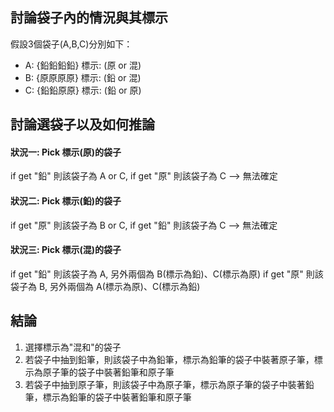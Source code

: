 ## 討論袋子內的情況與其標示
假設3個袋子(A,B,C)分別如下：
* A: {鉛鉛鉛鉛} 標示: (原 or 混)
* B: {原原原原} 標示: (鉛 or 混)
* C: {鉛鉛原原} 標示: (鉛 or 原)

## 討論選袋子以及如何推論
#### 狀況一: Pick 標示(原)的袋子
if get "鉛" 則該袋子為 A or C, if get "原" 則該袋子為 C --> 無法確定

#### 狀況二: Pick 標示(鉛)的袋子
if get "原" 則該袋子為 B or C, if get "鉛" 則該袋子為 C --> 無法確定

#### 狀況三: Pick 標示(混)的袋子
if get "鉛" 則該袋子為 A, 另外兩個為 B(標示為鉛)、C(標示為原)
if get "原" 則該袋子為 B, 另外兩個為 A(標示為原)、C(標示為鉛)
										
## 結論
1. 選擇標示為"混和"的袋子
2. 若袋子中抽到鉛筆，則該袋子中為鉛筆，標示為鉛筆的袋子中裝著原子筆，標示為原子筆的袋子中裝著鉛筆和原子筆
3. 若袋子中抽到原子筆，則該袋子中為原子筆，標示為原子筆的袋子中裝著鉛筆，標示為鉛筆的袋子中裝著鉛筆和原子筆
